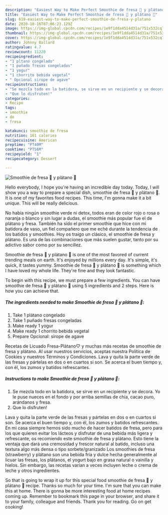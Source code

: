 ```yaml
---
description: "Easiest Way to Make Perfect Smoothie de fresa 🍓 y plátano 🍌"
title: "Easiest Way to Make Perfect Smoothie de fresa 🍓 y plátano 🍌"
slug: 619-easiest-way-to-make-perfect-smoothie-de-fresa-y-platano
date: 2020-10-16T07:06:23.129Z
image: https://img-global.cpcdn.com/recipes/1e9f1dda4514d31a/751x532cq70/smoothie-de-fresa-🍓-y-platano-🍌-foto-principal.jpg
thumbnail: https://img-global.cpcdn.com/recipes/1e9f1dda4514d31a/751x532cq70/smoothie-de-fresa-🍓-y-platano-🍌-foto-principal.jpg
cover: https://img-global.cpcdn.com/recipes/1e9f1dda4514d31a/751x532cq70/smoothie-de-fresa-🍓-y-platano-🍌-foto-principal.jpg
author: Johnny Ballard
ratingvalue: 4.7
reviewcount: 11220
recipeingredient:
- "1 pltano congelado"
- "1 puñado fresas congeladas"
- "1 yogur"
- "1 chorrito bebida vegetal"
- " Opcional sirope de agave"
recipeinstructions:
- "Se mezcla todo en la batidora, se sirve en un recipiente y se decora. Yo le puse nueces en el fondo y por arriba semillas de chía, cacao puro, arándanos y fresa."
- "Que lo disfruten!"
categories:
- Recipe
tags:
- smoothie
- de
- fresa

katakunci: smoothie de fresa 
nutrition: 161 calories
recipecuisine: American
preptime: "PT40M"
cooktime: "PT56M"
recipeyield: "1"
recipecategory: Dessert

---
```



![Smoothie de fresa 🍓 y plátano 🍌](https://img-global.cpcdn.com/recipes/1e9f1dda4514d31a/751x532cq70/smoothie-de-fresa-🍓-y-platano-🍌-foto-principal.jpg)

Hello everybody, I hope you're having an incredible day today. Today, I will show you a way to prepare a special dish, smoothie de fresa 🍓 y plátano 🍌. It is one of my favorites food recipes. This time, I'm gonna make it a bit unique. This will be really delicious.

No había ningún smoothie verde ni detox, todos eran de color rojo o rosa o naranja o blanco y sin lugar a dudas, el smoothie más popular fue el de plátano y fresa. También ha sido el primer smoothie que hice con mi batidora de vaso, un fiel compañero que me eché durante la tendencia de los batidos y smoothies. Hoy os traigo un clásico, el smoothie de fresa y plátano. Es una de las combinaciones que más suelen gustar, tanto por su adictivo sabor como por su sencillez.

Smoothie de fresa 🍓 y plátano 🍌 is one of the most favored of current trending meals on earth. It's enjoyed by millions every day. It's simple, it's quick, it tastes yummy. Smoothie de fresa 🍓 y plátano 🍌 is something which I have loved my whole life. They're fine and they look fantastic.


To begin with this recipe, we must prepare a few ingredients. You can have smoothie de fresa 🍓 y plátano 🍌 using 5 ingredients and 2 steps. Here is how you can achieve that.

<!--inarticleads1-->

##### The ingredients needed to make Smoothie de fresa 🍓 y plátano 🍌:

1. Take 1 plátano congelado
1. Take 1 puñado fresas congeladas
1. Make ready 1 yogur
1. Make ready 1 chorrito bebida vegetal
1. Prepare  Opcional: sirope de agave


Recetas de Licuado Fresa-Plátano♡ y muchas más recetas de smoothie de fresa y plátano. Al usar nuestros servicios, aceptas nuestra Política de Cookies y nuestros Términos y Condiciones. Lava y quita la parte verde de las fresas y pártelas en dos o en cuartos si son. Se acerca el buen tiempo y, con él, los zumos y batidos refrescantes. 

<!--inarticleads2-->

##### Instructions to make Smoothie de fresa 🍓 y plátano 🍌:

1. Se mezcla todo en la batidora, se sirve en un recipiente y se decora. Yo le puse nueces en el fondo y por arriba semillas de chía, cacao puro, arándanos y fresa.
1. Que lo disfruten!


Lava y quita la parte verde de las fresas y pártelas en dos o en cuartos si son. Se acerca el buen tiempo y, con él, los zumos y batidos refrescantes. En mi casa siempre hemos sido mucho de hacer batidos de fresa, pero para los que quieren evitar los lácteos y disfrutar de una bebida más ligera y refrescante, os recomiendo este smoothie de fresa y plátano. Esto tiene la ventaja que dará una cremosidad y frescor natural al batido, incluso una textura algo más densa o tipo sorbete/granizado Los smoothies de fresa (strawberry) y plátano son una bebida fría y dulce hecha generalmente al licuar las fresas, los plátanos, el yogurt bajo en grasa natural o vainilla y hielos. Sin embargo, las recetas varían a veces incluyen leche o crema de leche y otros ingredientes. 

So that is going to wrap it up for this special food smoothie de fresa 🍓 y plátano 🍌 recipe. Thanks so much for your time. I'm sure that you can make this at home. There is gonna be more interesting food at home recipes coming up. Remember to bookmark this page in your browser, and share it to your family, colleague and friends. Thank you for reading. Go on get cooking!
